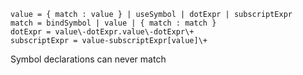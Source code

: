```
value = { match : value } | useSymbol | dotExpr | subscriptExpr
match = bindSymbol | value | { match : match }
dotExpr = value\-dotExpr.value\-dotExpr\+
subscriptExpr = value-subscriptExpr[value]\+
```

Symbol declarations can never match